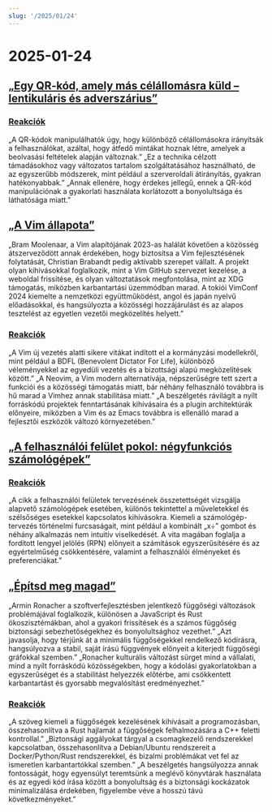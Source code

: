 ```yaml
---
slug: '/2025/01/24'
---
```


# 2025-01-24

## [„Egy QR-kód, amely más célállomásra küld – lentikuláris és adverszárius”](https://mstdn.social/@isziaui/113874436953157913)

### [Reakciók](https://news.ycombinator.com/item?id=42809268)

„A QR-kódok manipulálhatók úgy, hogy különböző célállomásokra irányítsák a felhasználókat, azáltal, hogy átfedő mintákat hoznak létre, amelyek a beolvasási feltételek alapján változnak.” „Ez a technika célzott támadásokhoz vagy változatos tartalom szolgáltatásához használható, de az egyszerűbb módszerek, mint például a szerveroldali átirányítás, gyakran hatékonyabbak.” „Annak ellenére, hogy érdekes jellegű, ennek a QR-kód manipulációnak a gyakorlati használata korlátozott a bonyolultsága és láthatósága miatt.”

## [„A Vim állapota”](https://lwn.net/Articles/1002342/)

„Bram Moolenaar, a Vim alapítójának 2023-as halálát követően a közösség átszerveződött annak érdekében, hogy biztosítsa a Vim fejlesztésének folytatását, Christian Brabandt pedig aktívabb szerepet vállalt. A projekt olyan kihívásokkal foglalkozik, mint a Vim GitHub szervezet kezelése, a weboldal frissítése, és olyan változtatások megfontolása, mint az XDG támogatás, miközben karbantartási üzemmódban marad. A tokiói VimConf 2024 kiemelte a nemzetközi együttműködést, angol és japán nyelvű előadásokkal, és hangsúlyozta a közösségi hozzájárulást és az alapos tesztelést az egyetlen vezetői megközelítés helyett.”

### [Reakciók](https://news.ycombinator.com/item?id=42810176)

„A Vim új vezetés alatti sikere vitákat indított el a kormányzási modellekről, mint például a BDFL (Benevolent Dictator For Life), különböző véleményekkel az egyedüli vezetés és a bizottsági alapú megközelítések között.” „A Neovim, a Vim modern alternatívája, népszerűségre tett szert a funkciói és a közösségi támogatás miatt, bár néhány felhasználó továbbra is hű marad a Vimhez annak stabilitása miatt.” „A beszélgetés rávilágít a nyílt forráskódú projektek fenntartásának kihívásaira és a plugin architektúrák előnyeire, miközben a Vim és az Emacs továbbra is ellenálló marad a fejlesztői eszközök változó környezetében.”

## [„A felhasználói felület pokol: négyfunkciós számológépek”](https://lcamtuf.substack.com/p/ui-is-hell-four-function-calculators)

### [Reakciók](https://news.ycombinator.com/item?id=42810300)

„A cikk a felhasználói felületek tervezésének összetettségét vizsgálja alapvető számológépek esetében, különös tekintettel a műveletekkel és szélsőséges esetekkel kapcsolatos kihívásokra. Kiemeli a számológép-tervezés történelmi furcsaságait, mint például a kombinált „x÷” gombot és néhány alkalmazás nem intuitív viselkedését. A vita magában foglalja a fordított lengyel jelölés (RPN) előnyeit a számítások egyszerűsítésére és az egyértelműség csökkentésére, valamint a felhasználói élményeket és preferenciákat.”

## [„Építsd meg magad”](https://lucumr.pocoo.org/2025/1/24/build-it-yourself/)

„Armin Ronacher a szoftverfejlesztésben jelentkező függőségi változások problémájával foglalkozik, különösen a JavaScript és Rust ökoszisztémákban, ahol a gyakori frissítések és a számos függőség biztonsági sebezhetőségekhez és bonyolultsághoz vezethet.” „Azt javasolja, hogy térjünk át a minimális függőségekkel rendelkező kódírásra, hangsúlyozva a stabil, saját írású függvények előnyeit a kiterjedt függőségi gráfokkal szemben.” „Ronacher kulturális változást sürget mind a vállalati, mind a nyílt forráskódú közösségekben, hogy a kódolási gyakorlatokban a egyszerűséget és a stabilitást helyezzék előtérbe, ami csökkentett karbantartást és gyorsabb megvalósítást eredményezhet.”

### [Reakciók](https://news.ycombinator.com/item?id=42812641)

„A szöveg kiemeli a függőségek kezelésének kihívásait a programozásban, összehasonlítva a Rust hajlamát a függőségek felhalmozására a C++ feletti kontrollal.” „Biztonsági aggályokat tárgyal a csomagkezelő rendszerekkel kapcsolatban, összehasonlítva a Debian/Ubuntu rendszereit a Docker/Python/Rust rendszerekkel, és bizalmi problémákat vet fel az ismeretlen karbantartókkal szemben.” „A beszélgetés hangsúlyozza annak fontosságát, hogy egyensúlyt teremtsünk a meglévő könyvtárak használata és az egyedi kód írása között a bonyolultság és a biztonsági kockázatok minimalizálása érdekében, figyelembe véve a hosszú távú következményeket.”

<head>
  <meta property="og:title" content="„Egy QR-kód, amely más célállomásra küld – lentikuláris és adverszárius”" />
  <meta property="og:type" content="website" />
  <meta property="og:image" content="https://og.cho.sh/api/og/?title=%E2%80%9EEgy%20QR-k%C3%B3d%2C%20amely%20m%C3%A1s%20c%C3%A9l%C3%A1llom%C3%A1sra%20k%C3%BCld%20%E2%80%93%20lentikul%C3%A1ris%20%C3%A9s%20adversz%C3%A1rius%E2%80%9D&subheading=2025.%20janu%C3%A1r%2024.%2C%20p%C3%A9ntek%3A%20Hacker%20News%20%C3%96sszefoglal%C3%B3" />
</head>
